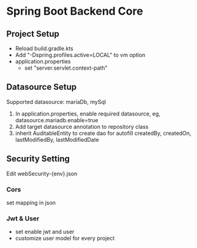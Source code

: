 # Spring Boot Backend Core

## Project Setup
- Reload build.gradle.kts
- Add "-Dspring.profiles.active=LOCAL" to vm option
- application.properties
  - set "server.servlet.context-path"

## Datasource Setup
Supported datasource: mariaDb, mySql
1. In application.properties, enable required datasource, eg, datasource.mariadb.enable=true
2. Add target datasource annotation to repository class
3. inherit AuditableEntity to create dao for autofill createdBy, createdOn, lastModifiedBy, lastModifiedDate

## Security Setting
Edit webSecurity-{env}.json 
### Cors
set mapping in json
### Jwt & User
- set enable jwt and user
- customize user model for every project
